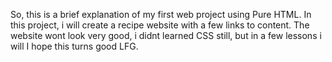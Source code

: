 So, this is a brief explanation of my first web project using Pure HTML.
In this project, i will create a recipe website with a few links to content.
The website wont look very good, i didnt learned CSS still, but in a few lessons i will
I hope this turns good
LFG.
